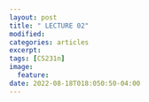 ```yaml
---
layout: post
title: " LECTURE 02"
modified:
categories: articles
excerpt:
tags: [CS231n]
image:
  feature:
date: 2022-08-18T018:050:50-04:00
---
```


